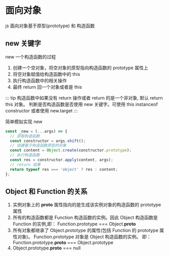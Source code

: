 # 面向对象

js 面向对象基于原型(prototype) 和 构造函数

## new 关键字

new 一个构造函数的过程

1. 创建一个空对象，将空对象的原型指向构造函数的 prototype 属性上
2. 将空对象赋值给构造函数中的 this
3. 执行构造函数中的相关操作
4. 最终 return 回一个对象或者是 this

::: tip
构造函数中如果没有 return 操作或者 return 的是一个非对象, 默认 return this 对象。
判断是否构造函数是否使用 new 关键字。可使用 this instanceof constructor 或者使用 new.target
:::

简单模拟实现 new

```js
const _new = (...args) => {
  // 获取构造函数
  const constructor = args.shift();
  // 创建基于构造函数原型的对象
  const content = Object.create(constructor.prototype);
  // 执行构造函数
  const res = constructor.apply(content, args);
  // return 结果
  return typeof res === 'object' ? res : content;
};
```

## Object 和 Function 的关系

1. 实例对象上的 **proto** 属性指向的是生成该实例对象的构造函数的 prototype 属性
2. 所有的构造函数都是 Function 构造函数的实例。因此 Object 构造函数是 Function 的实例,即：
   Function.prototype === Object.**proto**
3. 所有对象都继承了 Object.prototype 的属性(包括 Function 的 prototype 属性对象)。
   Function.prototype 对象是 Object 构造函数的实例。
   即：Function.prototype.**proto** === Object.prototype
4. Object.prototype.**proto** === null
